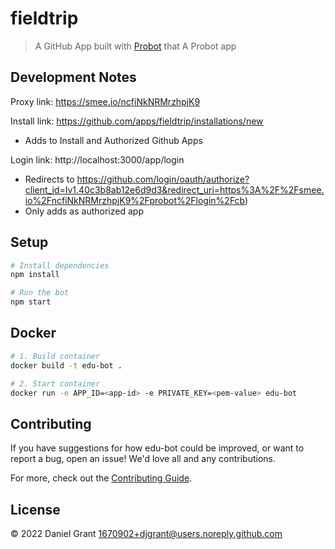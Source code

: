 # fieldtrip

> A GitHub App built with [Probot](https://github.com/probot/probot) that A Probot app

## Development Notes

Proxy link: https://smee.io/ncfiNkNRMrzhpjK9

Install link: https://github.com/apps/fieldtrip/installations/new

- Adds to Install and Authorized Github Apps

Login link: http://localhost:3000/app/login

- Redirects to https://github.com/login/oauth/authorize?client_id=Iv1.40c3b8ab12e6d9d3&redirect_uri=https%3A%2F%2Fsmee.io%2FncfiNkNRMrzhpjK9%2Fprobot%2Flogin%2Fcb)
- Only adds as authorized app

## Setup

```sh
# Install dependencies
npm install

# Run the bot
npm start
```

## Docker

```sh
# 1. Build container
docker build -t edu-bot .

# 2. Start container
docker run -e APP_ID=<app-id> -e PRIVATE_KEY=<pem-value> edu-bot
```

## Contributing

If you have suggestions for how edu-bot could be improved, or want to report a bug, open an issue! We'd love all and any contributions.

For more, check out the [Contributing Guide](CONTRIBUTING.md).

## License

© 2022 Daniel Grant <1670902+djgrant@users.noreply.github.com>
